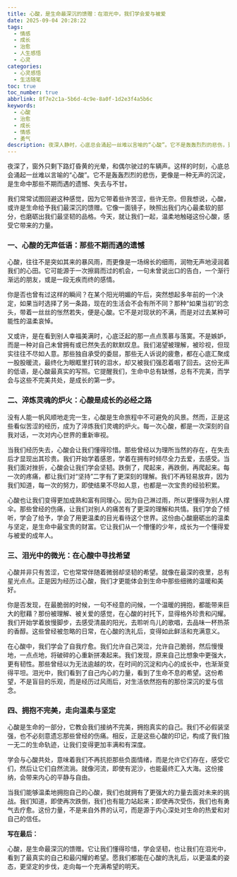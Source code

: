 ```yaml
---
title: 心酸，是生命最深沉的馈赠：在泪光中，我们学会爱与被爱
date: 2025-09-04 20:28:22
tags:
  - 情感
  - 成长
  - 治愈
  - 人生感悟
  - 心灵
categories:
  - 心灵感悟
  - 生活随笔
toc: true
toc_number: true
abbrlink: 8f7e2c1a-5b6d-4c9e-8a0f-1d2e3f4a5b6c
keywords:
  - 心酸
  - 治愈
  - 成长
  - 情感
  - 勇气
description: 夜深人静时，心底总会涌起一丝难以言喻的“心酸”。它不是轰轰烈烈的悲伤，更像是一种无声的沉淀，是生命中那些不期而遇的遗憾、失去与不甘。本文将带你深入探讨心酸的本质，如何将其视为成长的契机，并在泪光中寻觅微光，最终学会温柔地拥抱不完美，以更坚定的姿态走向未来。
---
```


夜深了，窗外只剩下路灯昏黄的光晕，和偶尔驶过的车辆声。这样的时刻，心底总会涌起一丝难以言喻的“心酸”。它不是轰轰烈烈的悲伤，更像是一种无声的沉淀，是生命中那些不期而遇的遗憾、失去与不甘。

我们常常试图回避这种感觉，因为它带着些许苦涩，些许无奈。但我想说，心酸，或许是生命给予我们最深沉的馈赠。它像一面镜子，映照出我们内心最柔软的部分，也磨砺出我们最坚韧的品格。今天，就让我们一起，温柔地触碰这份心酸，感受它带来的力量。

### 一、心酸的无声低语：那些不期而遇的遗憾

心酸，往往不是突如其来的暴风雨，而更像是一场绵长的细雨，润物无声地浸润着我们的心田。它可能源于一次擦肩而过的机会，一句未曾说出口的告白，一个渐行渐远的朋友，或是一段无疾而终的感情。

你是否也曾有过这样的瞬间？在某个阳光明媚的午后，突然想起多年前的一个决定，如果当时选择了另一条路，现在的生活会不会有所不同？那种“如果当初”的念头，带着一丝丝的怅然若失，便是心酸。它不是对现状的不满，而是对过去某种可能性的温柔哀悼。

又或许，是在看到别人幸福美满时，心底泛起的那一点点羡慕与落寞。不是嫉妒，而是一种对自己未曾拥有或已然失去的默默叹息。我们渴望被理解，被珍视，但现实往往不尽如人意。那些独自承受的委屈，那些无人诉说的疲惫，都在心底汇聚成一股股暖流，最终化为眼眶里打转的泪水，却又被我们强忍着咽了回去。这份无声的低语，是心酸最真实的写照。它提醒我们，生命中总有缺憾，总有不完美，而学会与这些不完美共处，是成长的第一步。

### 二、淬炼灵魂的炉火：心酸是成长的必经之路

没有人能一帆风顺地走完一生，心酸是生命旅程中不可避免的风景。然而，正是这些看似苦涩的经历，成为了淬炼我们灵魂的炉火。每一次心酸，都是一次深刻的自我对话，一次对内心世界的重新审视。

当我们经历失去，心酸会让我们懂得珍惜。那些曾经以为理所当然的存在，在失去后才显现出其珍贵。我们开始学着感恩，学着在拥有时倾尽全力去爱，去感受。当我们面对挫折，心酸会让我们学会坚韧。跌倒了，爬起来，再跌倒，再爬起来。每一次的疼痛，都让我们对“坚持”二字有了更深刻的理解。我们不再轻易放弃，因为我们知道，每一次的努力，即使结果不尽如人意，也都是一次宝贵的经验积累。

心酸也让我们变得更加成熟和富有同理心。因为自己淋过雨，所以更懂得为别人撑伞。那些曾经的伤痛，让我们对别人的痛苦有了更深的理解和共情。我们学会了倾听，学会了给予，学会了用更温柔的目光看待这个世界。这份由心酸磨砺出的温柔与坚定，是生命中最宝贵的财富。它让我们从一个懵懂的少年，成长为一个懂得爱与被爱的成年人。

### 三、泪光中的微光：在心酸中寻找希望

心酸并非只有苦涩，它也常常伴随着微弱却坚韧的希望。就像在最深的夜里，总有星光点点。正是因为经历过心酸，我们才更能体会到生命中那些细微的温暖和美好。

你是否发现，在最脆弱的时候，一句不经意的问候，一个温暖的拥抱，都能带来巨大的慰藉？那份被理解、被关爱的感觉，在心酸的衬托下，显得格外珍贵和闪耀。我们开始学着放慢脚步，去感受清晨的阳光，去聆听鸟儿的歌唱，去品味一杯热茶的香醇。这些曾经被忽略的日常，在心酸的洗礼后，变得如此鲜活和充满意义。

在心酸中，我们学会了自我疗愈。我们允许自己哭泣，允许自己脆弱，然后慢慢地，一点点地，将破碎的心重新拼凑起来。我们发现，原来自己比想象中更强大，更有韧性。那些曾经以为无法逾越的坎，在时间的沉淀和内心的成长中，也渐渐变得平坦。泪光中，我们看到了自己内心的力量，看到了生命不息的希望。这份希望，不是盲目的乐观，而是经历过风雨后，对生活依然抱有的那份深沉的爱与信念。

### 四、拥抱不完美，走向温柔与坚定

心酸是生命的一部分，它教会我们接纳不完美，拥抱真实的自己。我们不必假装坚强，也不必刻意遗忘那些曾经的伤痛。相反，正是这些心酸的印记，构成了我们独一无二的生命轨迹，让我们变得更加丰满和有深度。

学会与心酸共处，意味着我们不再抗拒那些负面情绪，而是允许它们存在，感受它们，然后让它们自然流淌。就像河流，即使有泥沙，也能最终汇入大海。这份接纳，会带来内心的平静与自由。

当我们能够温柔地拥抱自己的心酸，我们也就拥有了更强大的力量去面对未来的挑战。我们知道，即使再次跌倒，我们也有能力站起来；即使再次受伤，我们也有勇气去疗愈。这份力量，不是来自外界的认可，而是源于内心深处对生命的热爱和对自己的信任。

**写在最后：**

心酸，是生命最深沉的馈赠。它让我们懂得珍惜，学会坚韧，也让我们在泪光中，看到了最真实的自己和最闪耀的希望。愿我们都能在心酸的洗礼后，以更温柔的姿态，更坚定的步伐，走向每一个充满希望的明天。